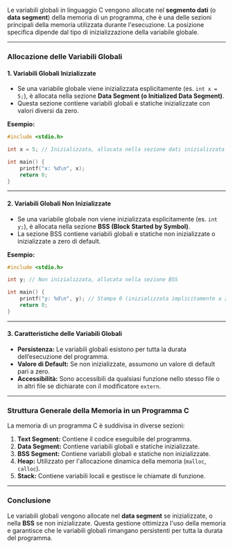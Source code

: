 Le variabili globali in linguaggio C vengono allocate nel **segmento dati** (o **data segment**) della memoria di un programma, che è una delle sezioni principali della memoria utilizzata durante l'esecuzione. La posizione specifica dipende dal tipo di inizializzazione della variabile globale.

---

### **Allocazione delle Variabili Globali**

#### **1. Variabili Globali Inizializzate**
- Se una variabile globale viene inizializzata esplicitamente (es. `int x = 5;`), è allocata nella sezione **Data Segment (o Initialized Data Segment)**.
- Questa sezione contiene variabili globali e statiche inizializzate con valori diversi da zero.

**Esempio:**
```c
#include <stdio.h>

int x = 5; // Inizializzata, allocata nella sezione dati inizializzata

int main() {
    printf("x: %d\n", x);
    return 0;
}
```

---

#### **2. Variabili Globali Non Inizializzate**
- Se una variabile globale non viene inizializzata esplicitamente (es. `int y;`), è allocata nella sezione **BSS (Block Started by Symbol)**.
- La sezione BSS contiene variabili globali e statiche non inizializzate o inizializzate a zero di default.

**Esempio:**
```c
#include <stdio.h>

int y; // Non inizializzata, allocata nella sezione BSS

int main() {
    printf("y: %d\n", y); // Stampa 0 (inizializzata implicitamente a zero)
    return 0;
}
```

---

#### **3. Caratteristiche delle Variabili Globali**
- **Persistenza:** Le variabili globali esistono per tutta la durata dell’esecuzione del programma.
- **Valore di Default:** Se non inizializzate, assumono un valore di default pari a zero.
- **Accessibilità:** Sono accessibili da qualsiasi funzione nello stesso file o in altri file se dichiarate con il modificatore `extern`.

---

### **Struttura Generale della Memoria in un Programma C**

La memoria di un programma C è suddivisa in diverse sezioni:
1. **Text Segment:** Contiene il codice eseguibile del programma.
2. **Data Segment:** Contiene variabili globali e statiche inizializzate.
3. **BSS Segment:** Contiene variabili globali e statiche non inizializzate.
4. **Heap:** Utilizzato per l'allocazione dinamica della memoria (`malloc`, `calloc`).
5. **Stack:** Contiene variabili locali e gestisce le chiamate di funzione.

---

### **Conclusione**
Le variabili globali vengono allocate nel **data segment** se inizializzate, o nella **BSS** se non inizializzate. Questa gestione ottimizza l'uso della memoria e garantisce che le variabili globali rimangano persistenti per tutta la durata del programma.